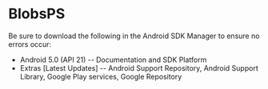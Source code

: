 BlobsPS
=======

Be sure to download the following in the Android SDK Manager to ensure no errors occur:
- Android 5.0 (API 21)
-- Documentation and SDK Platform
- Extras [Latest Updates]
-- Android Support Repository, Android Support Library, Google Play services, Google Repository
